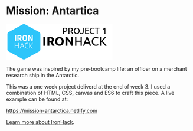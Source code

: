 # Mission: Antartica
<a href="https://mission-antarctica.netlify.com/"><img src="https://github.com/svargas-dev/mission-antartica/blob/master/images/readme-project1.png?raw=true" alt="IronHack Project 1: By Sam Vargas"></a>

The game was inspired by my pre-bootcamp life: an officer on a merchant research ship in the Antarctic.

This was a one week project deliverd at the end of week 3. I used a combination of HTML, CSS, canvas and ES6 to craft this piece. A live example can be found at: 

https://mission-antarctica.netlify.com


[Learn more about IronHack](https://www.ironhack.com/).
